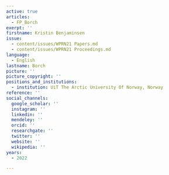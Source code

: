 ```yaml
---
active: true
articles:
  - FP_Borch
exerpt: ''
firstname: Kristin Benjaminsen
issue:
  - content/issues/WPRN21 Papers.md
  - content/issues/WPRN21 Proceedings.md
language:
  - English
lastname: Borch
picture: ''
picture_copyright: ''
positions_and_institutions:
  - institution: UiT The Arctic University Of Norway, Norway
reference: ''
social_channels:
  google_scholar: ''
  instagram: ''
  linkedin: ''
  mendeley: ''
  orcid: ''
  researchgate: ''
  twitter: ''
  website: ''
  wikipedia: ''
years:
  - 2022

---
```

